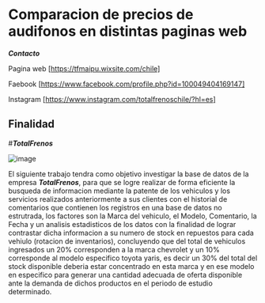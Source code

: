# Comparacion de precios de audifonos en distintas paginas web
**_Contacto_**

Pagina web [https://tfmaipu.wixsite.com/chile]

Faebook [https://www.facebook.com/profile.php?id=100049404169147]

Instagram [https://www.instagram.com/totalfrenoschile/?hl=es]

## Finalidad

#**_TotalFrenos_** 

![image](https://www.cadenadial.com/wp-content/uploads/2018/04/GettyImages-511030196.jpg)

El siguiente trabajo tendra como objetivo investigar la base de datos de la empresa **_TotalFrenos_**, para que se logre realizar de forma eficiente la busqueda de informacion mediante la patente de los vehiculos y los servicios realizados anteriormente a sus clientes con el historial de comentarios que contienen  los registros en una base de datos no estrutrada, los factores son la Marca del vehiculo, el Modelo, Comentario, la Fecha y un analisis estadisticos de los datos con la finalidad de lograr contrastar dicha informacion a su numero de stock en repuestos para cada vehiulo (rotacion de inventarios), concluyendo que del total de vehiculos ingresados un 20% corresponden a la marca chevrolet y un 10% corresponde al modelo especifico toyota yaris, es decir un 30% del total del stock disponible deberia estar concentrado en esta marca y en ese modelo en especifico para generar una cantidad adecuada de oferta disponible ante la demanda de dichos productos en el periodo de estudio determinado. 

